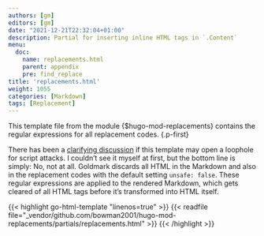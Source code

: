 ```yaml
---
authors: [gm]
editors: [gm]
date: "2021-12-21T22:32:04+01:00"
description: Partial for inserting inline HTML tags in `.Content`
menu:
  doc:
    name: replacements.html
    parent: appendix
    pre: find_replace
title: 'replacements.html'
weight: 1055
categories: [Markdown]
tags: [Replacement]
---
```


This template file from the module {$hugo-mod-replacements} contains the regular expressions for all replacement codes.
{.p-first} <!--more-->

There has been a [clarifying discussion][forum-topic] if this template may open a loophole for script attacks. I couldn’t see it myself at first, but the bottom line is simply: No, not at all. Goldmark discards all HTML in the Markdown and also in the replacement codes with the default setting `unsafe: false`. These regular expressions are applied to the rendered Markdown, which gets cleared of all HTML tags before it’s transformed into HTML itself.

{{< highlight go-html-template "linenos=true" >}}
{{< readfile file="_vendor/github.com/bowman2001/hugo-mod-replacements/partials/replacements.html" >}}
{{< /highlight >}}

[forum-topic]: https://discourse.gohugo.io/t/get-missing-inline-html-tags-in-markdown-without-enabling-html/40234 